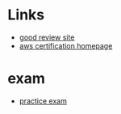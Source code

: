 # Links
  - [good review site](http://ozaws.com/2015/10/31/the-aws-certification-path/)
  - [aws certification homepage](https://aws.amazon.com/certification/certification-prep/)

# exam
  - [practice exam](http://awstrainingandcertification.s3.amazonaws.com/production/AWS_certified_solutions_architect_associate_blueprint.pdf)
